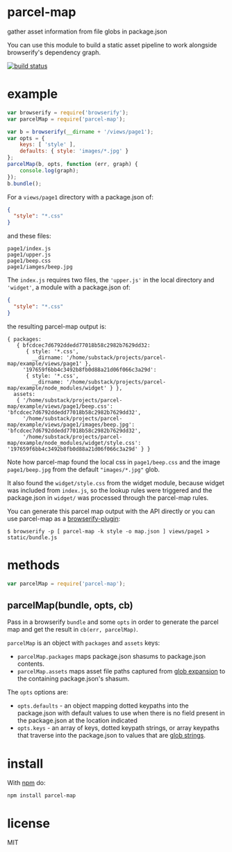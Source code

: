 # parcel-map

gather asset information from file globs in package.json 

You can use this module to build a static asset pipeline to work alongside
browserify's dependency graph.

[![build status](https://secure.travis-ci.org/rotundasoftware/parcel-map.png)](http://travis-ci.org/rotundasoftware/parcel-map)

# example

``` js
var browserify = require('browserify');
var parcelMap = require('parcel-map');

var b = browserify(__dirname + '/views/page1');
var opts = {
    keys: [ 'style' ],
    defaults: { style: 'images/*.jpg' }
};
parcelMap(b, opts, function (err, graph) {
    console.log(graph);
});
b.bundle();
```

For a `views/page1` directory with a package.json of:

``` json
{
  "style": "*.css"
}
```

and these files:


```
page1/index.js
page1/upper.js
page1/beep.css
page1/iamges/beep.jpg
```

The `index.js` requires two files, the `'upper.js'` in the local directory and
`'widget'`, a module with a package.json of:

``` json
{
  "style": "*.css"
}
```

the resulting parcel-map output is:

```
{ packages: 
   { bfcdcec7d6792ddedd77018b58c2982b7629dd32: 
      { style: '*.css',
        __dirname: '/home/substack/projects/parcel-map/example/views/page1' },
     '197659f6bb4c3492b8fb0d88a21d06f066c3a29d': 
      { style: '*.css',
        __dirname: '/home/substack/projects/parcel-map/example/node_modules/widget' } },
  assets: 
   { '/home/substack/projects/parcel-map/example/views/page1/beep.css': 'bfcdcec7d6792ddedd77018b58c2982b7629dd32',
     '/home/substack/projects/parcel-map/example/views/page1/images/beep.jpg': 'bfcdcec7d6792ddedd77018b58c2982b7629dd32',
     '/home/substack/projects/parcel-map/example/node_modules/widget/style.css': '197659f6bb4c3492b8fb0d88a21d06f066c3a29d' } }
```

Note how parcel-map found the local css in `page1/beep.css` and the image
`page1/beep.jpg` from the default `"images/*.jpg"` glob.

It also found the `widget/style.css` from the widget module, because widget was
included from `index.js`, so the lookup rules were triggered and the
package.json in `widget/` was processed through the parcel-map rules.

You can generate this parcel map output with the API directly or you can use
parcel-map as a
[browserify-plugin](https://github.com/substack/node-browserify#plugins):

```
$ browserify -p [ parcel-map -k style -o map.json ] views/page1 > static/bundle.js
```

# methods

``` js
var parcelMap = require('parcel-map');
```

## parcelMap(bundle, opts, cb)

Pass in a browserify `bundle` and some `opts` in order to generate the parcel
map and get the result in `cb(err, parcelMap)`.

`parcelMap` is an object with `packages` and `assets` keys:

* `parcelMap.packages` maps package.json shasums to package.json contents.
* `parcelMap.assets` maps asset file paths captured from
[glob expansion](https://npmjs.org/package/glob)
to the containing package.json's shasum.

The `opts` options are:

* `opts.defaults` - an object mapping dotted keypaths into the package.json with
default values to use when there is no field present in the package.json at the
location indicated
* `opts.keys` - an array of keys, dotted keypath strings, or array keypaths that
traverse into the package.json to values that are
[glob strings](https://npmjs.org/package/glob).

# install

With [npm](https://npmjs.org) do:

```
npm install parcel-map
```

# license

MIT
